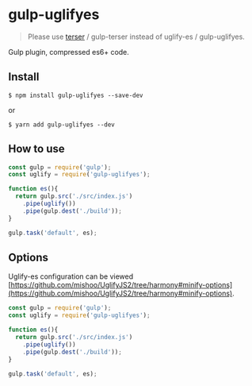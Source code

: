 # gulp-uglifyes

> Please use [terser](https://github.com/fabiosantoscode/terser) / gulp-terser instead of uglify-es / gulp-uglifyes.

Gulp plugin, compressed es6+ code.

## Install
```
$ npm install gulp-uglifyes --save-dev
```
or
```
$ yarn add gulp-uglifyes --dev
```

## How to use
```javascript
const gulp = require('gulp');
const uglify = require('gulp-uglifyes');

function es(){
  return gulp.src('./src/index.js')
    .pipe(uglify())
    .pipe(gulp.dest('./build'));
}

gulp.task('default', es);
```

## Options
Uglify-es configuration can be viewed [https://github.com/mishoo/UglifyJS2/tree/harmony#minify-options](https://github.com/mishoo/UglifyJS2/tree/harmony#minify-options).
```javascript
const gulp = require('gulp');
const uglify = require('gulp-uglifyes');

function es(){
  return gulp.src('./src/index.js')
    .pipe(uglify())
    .pipe(gulp.dest('./build'));
}

gulp.task('default', es);
```